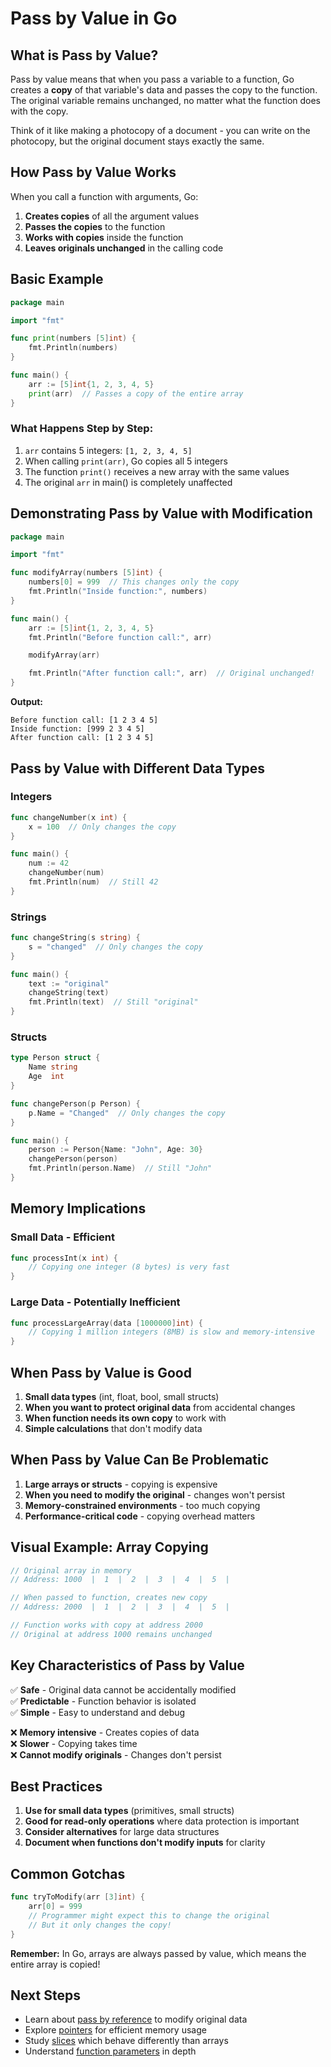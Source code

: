 # Pass by Value in Go

## What is Pass by Value?

Pass by value means that when you pass a variable to a function, Go creates a **copy** of that variable's data and passes the copy to the function. The original variable remains unchanged, no matter what the function does with the copy.

Think of it like making a photocopy of a document - you can write on the photocopy, but the original document stays exactly the same.

## How Pass by Value Works

When you call a function with arguments, Go:

1. **Creates copies** of all the argument values
2. **Passes the copies** to the function
3. **Works with copies** inside the function
4. **Leaves originals unchanged** in the calling code

## Basic Example

```go
package main

import "fmt"

func print(numbers [5]int) {
    fmt.Println(numbers)
}

func main() {
    arr := [5]int{1, 2, 3, 4, 5}
    print(arr)  // Passes a copy of the entire array
}
```

### What Happens Step by Step:

1. `arr` contains 5 integers: `[1, 2, 3, 4, 5]`
2. When calling `print(arr)`, Go copies all 5 integers
3. The function `print()` receives a new array with the same values
4. The original `arr` in main() is completely unaffected

## Demonstrating Pass by Value with Modification

```go
package main

import "fmt"

func modifyArray(numbers [5]int) {
    numbers[0] = 999  // This changes only the copy
    fmt.Println("Inside function:", numbers)
}

func main() {
    arr := [5]int{1, 2, 3, 4, 5}
    fmt.Println("Before function call:", arr)

    modifyArray(arr)

    fmt.Println("After function call:", arr)  // Original unchanged!
}
```

**Output:**

```
Before function call: [1 2 3 4 5]
Inside function: [999 2 3 4 5]
After function call: [1 2 3 4 5]
```

## Pass by Value with Different Data Types

### Integers

```go
func changeNumber(x int) {
    x = 100  // Only changes the copy
}

func main() {
    num := 42
    changeNumber(num)
    fmt.Println(num)  // Still 42
}
```

### Strings

```go
func changeString(s string) {
    s = "changed"  // Only changes the copy
}

func main() {
    text := "original"
    changeString(text)
    fmt.Println(text)  // Still "original"
}
```

### Structs

```go
type Person struct {
    Name string
    Age  int
}

func changePerson(p Person) {
    p.Name = "Changed"  // Only changes the copy
}

func main() {
    person := Person{Name: "John", Age: 30}
    changePerson(person)
    fmt.Println(person.Name)  // Still "John"
}
```

## Memory Implications

### Small Data - Efficient

```go
func processInt(x int) {
    // Copying one integer (8 bytes) is very fast
}
```

### Large Data - Potentially Inefficient

```go
func processLargeArray(data [1000000]int) {
    // Copying 1 million integers (8MB) is slow and memory-intensive
}
```

## When Pass by Value is Good

1. **Small data types** (int, float, bool, small structs)
2. **When you want to protect original data** from accidental changes
3. **When function needs its own copy** to work with
4. **Simple calculations** that don't modify data

## When Pass by Value Can Be Problematic

1. **Large arrays or structs** - copying is expensive
2. **When you need to modify the original** - changes won't persist
3. **Memory-constrained environments** - too much copying
4. **Performance-critical code** - copying overhead matters

## Visual Example: Array Copying

```go
// Original array in memory
// Address: 1000  |  1  |  2  |  3  |  4  |  5  |

// When passed to function, creates new copy
// Address: 2000  |  1  |  2  |  3  |  4  |  5  |

// Function works with copy at address 2000
// Original at address 1000 remains unchanged
```

## Key Characteristics of Pass by Value

✅ **Safe** - Original data cannot be accidentally modified  
✅ **Predictable** - Function behavior is isolated  
✅ **Simple** - Easy to understand and debug

❌ **Memory intensive** - Creates copies of data  
❌ **Slower** - Copying takes time  
❌ **Cannot modify originals** - Changes don't persist

## Best Practices

1. **Use for small data types** (primitives, small structs)
2. **Good for read-only operations** where data protection is important
3. **Consider alternatives** for large data structures
4. **Document when functions don't modify inputs** for clarity

## Common Gotchas

```go
func tryToModify(arr [3]int) {
    arr[0] = 999
    // Programmer might expect this to change the original
    // But it only changes the copy!
}
```

**Remember:** In Go, arrays are always passed by value, which means the entire array is copied!

## Next Steps

- Learn about [pass by reference](../b.%20pass%20by%20reference/) to modify original data
- Explore [pointers](../../14.%20pointer/) for efficient memory usage
- Study [slices](../../16.%20slices/) which behave differently than arrays
- Understand [function parameters](../../09.%20parameters%20and%20arguments/) in depth
